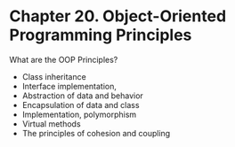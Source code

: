 # Chapter 20. Object-Oriented Programming Principles

What are the OOP Principles? 

- Class inheritance
- Interface implementation,
- Abstraction of data and behavior
- Encapsulation of data and class
- Implementation, polymorphism
- Virtual methods
- The principles of cohesion and coupling 